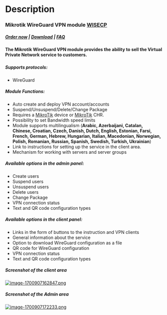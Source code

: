 # Description

### Mikrotik WireGuard VPN module **[WISECP](https://puqcloud.com/link.php?id=78)** 

##### [Order now](https://puqcloud.com/index.php?rp=/store/wisecp-module-mikrotik-wireguard-vpn) | [Download](https://download.puqcloud.com/WISECP/Product/PUQ_WISECP-Mikrotik-WireGuard-VPN/) | [FAQ](https://faq.puqcloud.com/)

#### The Mikrotik WireGuard VPN module provides the ability to sell the Virtual Private Network service to customers.

#####  

##### Supports protocols:

- WireGuard

##### Module Functions:

- Auto create and deploy VPN account/accounts
- Suspend/Unsuspend/Delete/Change Package
- Requires a [MikroTik](https://mikrotik.com/) device or [MikroTik](https://mikrotik.com/) CHR.
- Possibility to set Bandwidth speed limits
- Module supports multilingualism (**Arabic, Azerbaijani, Catalan, Chinese, Croatian, Czech, Danish, Dutch, English, Estonian, Farsi, French, German, Hebrew, Hungarian, Italian, Macedonian, Norwegian, Polish, Romanian, Russian, Spanish, Swedish, Turkish, Ukrainian**)
- Link to instructions for setting up the service in the client area.
- Mechanism for working with servers and server groups

##### Available options in the admin panel:

- Create users
- Suspend users
- Unsuspend users
- Delete users
- Change Package
- VPN connection status
- Text and QR code configuration types

##### Available options in the client panel:

- Links in the form of buttons to the instruction and VPN clients
- General information about the service
- Option to download WireGuard configuration as a file
- QR code for WireGuard configuration
- VPN connection status
- Text and QR code configuration types

##### Screenshot of the client area

[![image-1700907162847.png](https://doc.puq.info/uploads/images/gallery/2023-11/scaled-1680-/image-1700907162847.png)](https://doc.puq.info/uploads/images/gallery/2023-11/image-1700907162847.png)

##### Screenshot of the Admin area

[![image-1700907172233.png](https://doc.puq.info/uploads/images/gallery/2023-11/scaled-1680-/image-1700907172233.png)](https://doc.puq.info/uploads/images/gallery/2023-11/image-1700907172233.png)

<div id="bkmrk--0"><div></div></div>